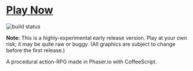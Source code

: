 # [Play Now](http://ashes999.github.io/soe)

![build status](https://travis-ci.org/ashes999/soe.svg?branch=master)

**Note:** This is a highly-experimental early release version. Play at your own risk; it may be quite raw or buggy. (All graphics are subject to change before the first release.)

A procedural action-RPG  made in Phaser.io with CoffeeScript.
